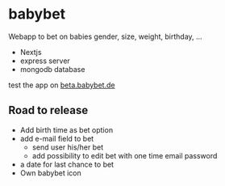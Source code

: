 # babybet
Webapp to bet on babies gender, size, weight, birthday, ...

- Nextjs
- express server
- mongodb database

test the app on [beta.babybet.de](https://beta.babybet.de)

## Road to release

- Add birth time as bet option
- add e-mail field to bet
  - send user his/her bet
  - add possibility to edit bet with one time email password
- a date for last chance to bet
- Own babybet icon
